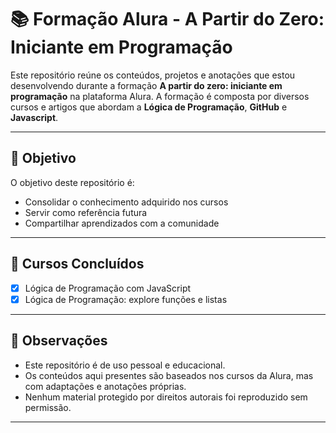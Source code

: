 
# 📚 Formação Alura - A Partir do Zero: Iniciante em Programação

Este repositório reúne os conteúdos, projetos e anotações que estou desenvolvendo durante a formação **A partir do zero: iniciante em programação** na plataforma Alura. A formação é composta por diversos cursos e artigos que abordam a **Lógica de Programação**, **GitHub** e **Javascript**.

---

## 🚀 Objetivo

O objetivo deste repositório é:

- Consolidar o conhecimento adquirido nos cursos
- Servir como referência futura
- Compartilhar aprendizados com a comunidade

---

## 🧠 Cursos Concluídos

- [x] Lógica de Programação com JavaScript
- [x] Lógica de Programação: explore funções e listas

---

## 📌 Observações

- Este repositório é de uso pessoal e educacional.
- Os conteúdos aqui presentes são baseados nos cursos da Alura, mas com adaptações e anotações próprias.
- Nenhum material protegido por direitos autorais foi reproduzido sem permissão.

---
